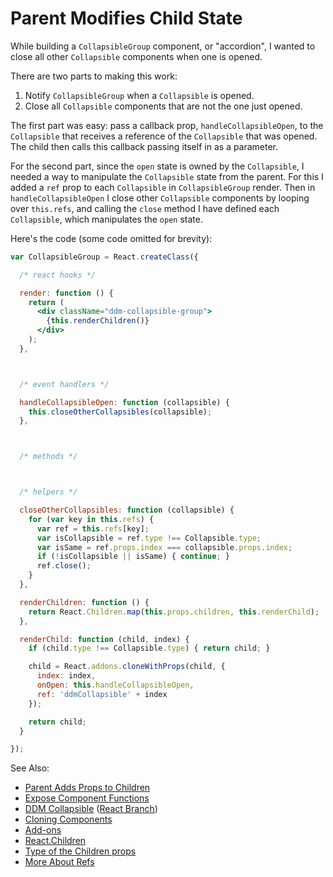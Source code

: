# Parent Modifies Child State

While building a `CollapsibleGroup` component, or "accordion", I wanted
to close all other `Collapsible` components when one is opened.

There are two parts to making this work:

1. Notify `CollapsibleGroup` when a `Collapsible` is opened.
2. Close all `Collapsible` components that are not the one just opened.

The first part was easy: pass a callback prop, `handleCollapsibleOpen`, to the `Collapsible` that
receives a reference of the `Collapsible` that was opened. The child then calls this callback
passing itself in as a parameter.

For the second part, since the `open` state is owned by the `Collapsible`, I needed a way to
manipulate the `Collapsible` state from the parent. For this I added a `ref` prop to each
`Collapsible` in `CollapsibleGroup` render. Then in `handleCollapsibleOpen` I close
other `Collapsible` components by looping over `this.refs`, and calling the `close` method I have
defined each `Collapsible`, which manipulates the `open` state.

Here's the code (some code omitted for brevity):

```jsx
var CollapsibleGroup = React.createClass({

  /* react hooks */

  render: function () {
    return (
      <div className="ddm-collapsible-group">
        {this.renderChildren()}
      </div>
    );
  },



  /* event handlers */

  handleCollapsibleOpen: function (collapsible) {
    this.closeOtherCollapsibles(collapsible);
  },



  /* methods */



  /* helpers */

  closeOtherCollapsibles: function (collapsible) {
    for (var key in this.refs) {
      var ref = this.refs[key];
      var isCollapsible = ref.type !== Collapsible.type;
      var isSame = ref.props.index === collapsible.props.index;
      if (!isCollapsible || isSame) { continue; }
      ref.close();
    }
  },

  renderChildren: function () {
    return React.Children.map(this.props.children, this.renderChild);
  },

  renderChild: function (child, index) {
    if (child.type !== Collapsible.type) { return child; }

    child = React.addons.cloneWithProps(child, {
      index: index,
      onOpen: this.handleCollapsibleOpen,
      ref: 'ddmCollapsible' + index
    });

    return child;
  }

});
```

See Also:

+ [Parent Adds Props to Children](parent-adds-props-to-children.md)
+ [Expose Component Functions](http://facebook.github.io/react/tips/expose-component-functions.html)
+ [DDM Collapsible](https://github.com/deseretdigital-ui/ddm-collapsible) ([React Branch](https://github.com/deseretdigital-ui/ddm-collapsible/blob/react_collapsible/src/jsx/CollapsibleGroup.jsx))
+ [Cloning Components](http://facebook.github.io/react/docs/clone-with-props.html)
+ [Add-ons](http://facebook.github.io/react/docs/addons.html)
+ [React.Children](http://facebook.github.io/react/docs/top-level-api.html#react.children)
+ [Type of the Children props](http://facebook.github.io/react/tips/children-props-type.html)
+ [More About Refs](http://facebook.github.io/react/docs/more-about-refs.html)
